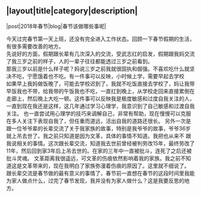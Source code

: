 

|layout|title|category|description|
----
|post|2018年春节|blog|春节该做哪些事呢| 
  

今天过完春节第一天上班，还没有完全进入工作状态。回顾一下春节假期的生活， 有很多需要改善的地方。      
先说好的方面，假期跟长辈有几次深入的交流，受武志红的启发，假期跟我妈交流了我三岁之前的样子，人的一辈子往往都能透过三岁之前看到。   
那我三岁以前是什么样子呢？妈说三岁之前我就很固执和倔强。不喜欢吃什么就坚决不吃，宁愿饿着也不吃。有一件事可以反映，小时候上学，需要早起去学校  
如果早上我妈做饭晚了，可能去学校迟到了，我就不吃饭直接去学校了，妈让我带早饭我也不带，给我带的午饭我也不吃，一直扛到晚上，从学校走回来直接累倒在  
走廊上，然后晚上大吃一顿。这件事可以反映我是极度敏感和过度自我关注的人，一直到现在我还是这样，这几年通过学习心理学，我意识到了自己敏感和过渡自我关注。 
也一直尝试用心理学的技巧来调解自己，非常有帮助，现在慢慢可以克服在多人关注下表现自我了，但任重而道远，活出自我的道路还很长。 
另外一次是跟一位爷爷辈的长辈交流了关于我家族的故事，特别是我爷爷的故事，爷爷36岁就上吊去世了。我之前只知道是因为文革，具体的事情不知道。我把也从来不
跟我说相关的事情。这次跟长辈交流，知道我去世前曾经被判劳改15年，最终劳改了11年，然后回到家3年后上吊去世的。在家的三年中一直被批斗，连死了之后还被批斗灵魂。
文革距离我很遥远，可文革的伤痕依然影响着我的家族。我之前不知道这是文革带来的，现在我明白了家族弥漫着伤痕的原因了。这里就不细说了。  
跟长辈交流是春节做的最有意义的事情了，春节前一直想在春节的这段时间里我能为家人做点什么，过完了春节发现，我并没有为家人做什么？这是我要反思的地方。  
  

